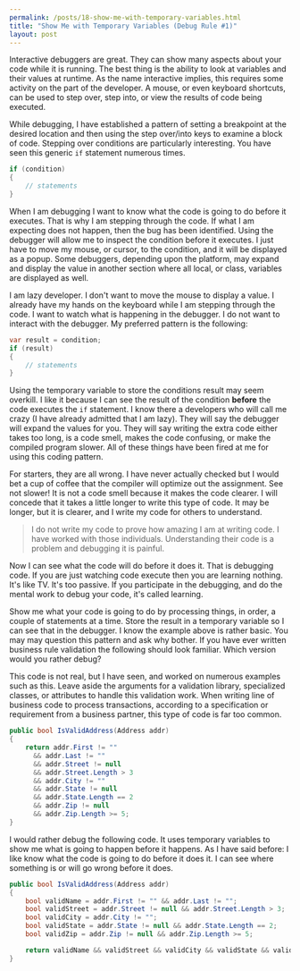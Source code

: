 ```yaml
---
permalink: /posts/18-show-me-with-temporary-variables.html
title: "Show Me with Temporary Variables (Debug Rule #1)"
layout: post
---
```

Interactive debuggers are great. They can show many aspects about your code
while it is running. The best thing is the ability to look at variables and
their values at runtime. As the name interactive implies, this requires some
activity on the part of the developer. A mouse, or even keyboard shortcuts, can
be used to step over, step into, or view the results of code being executed.

While debugging, I have established a pattern of setting a breakpoint at the
desired location and then using the step over/into keys to examine a block of
code. Stepping over conditions are particularly interesting. You have seen this
generic `if` statement numerous times.

```csharp
if (condition)
{
    // statements
}
```

When I am debugging I want to know what the code is going to do before it
executes. That is why I am stepping through the code. If what I am expecting
does not happen, then the bug has been identified. Using the debugger will allow
me to inspect the condition before it executes. I just have to move my mouse, or
cursor, to the condition, and it will be displayed as a popup. Some debuggers,
depending upon the platform, may expand and display the value in another section
where all local, or class, variables are displayed as well.

I am lazy developer. I don't want to move the mouse to display a value. I
already have my hands on the keyboard while I am stepping through the code. I
want to watch what is happening in the debugger. I do not want to interact with
the debugger. My preferred pattern is the following:

```csharp
var result = condition; 
if (result)
{
    // statements
}
```

Using the temporary variable to store the conditions result may seem overkill. I
like it because I can see the result of the condition **before**
the code executes the `if` statement. I know there a developers who will call me
crazy (I have already admitted that I am lazy). They will say the debugger will
expand the values for you. They will say writing the extra code either takes too
long, is a code smell, makes the code confusing, or make the compiled program
slower. All of these things have been fired at me for using this coding pattern.

For starters, they are all wrong. I have never actually checked but I would bet
a cup of coffee that the compiler will optimize out the assignment. See not
slower! It is not a code smell because it makes the code clearer. I will concede
that it takes a little longer to write this type of code. It may be longer, but
it is clearer, and I write my code for others to understand. 

> I do not write my code to prove how amazing I am at writing code. I have 
> worked with those individuals. Understanding their code is a problem and
> debugging it is painful.

Now I can see what the code will do before it does it. That is debugging code.
If you are just watching code execute then you are learning nothing. It's like
TV. It's too passive. If you participate in the debugging, and do the mental
work to debug your code, it's called learning.

Show me what your code is going to do by processing things, in order, a couple
of statements at a time. Store the result in a temporary variable so I can see
that in the debugger. I know the example above is rather basic. You may may
question this pattern and ask why bother. If you have ever written business rule
validation the following should look familiar. Which version would you rather
debug?

This code is not real, but I have seen, and worked on numerous examples such as
this. Leave aside the arguments for a validation library, specialized classes,
or attributes to handle this validation work. When writing line of business code
to process transactions, according to a specification or requirement from a
business partner, this type of code is far too common.

```csharp
public bool IsValidAddress(Address addr)
{
    return addr.First != ""
      && addr.Last != ""
      && addr.Street != null
      && addr.Street.Length > 3
      && addr.City != ""
      && addr.State != null
      && addr.State.Length == 2
      && addr.Zip != null
      && addr.Zip.Length >= 5;
}
```

I would rather debug the following code. It uses temporary variables to show me
what is going to happen before it happens. As I have said before: I like know
what the code is going to do before it does it. I can see where something is 
or will go wrong before it does.

```csharp
public bool IsValidAddress(Address addr)
{
    bool validName = addr.First != "" && addr.Last != "";
    bool validStreet = addr.Street != null && addr.Street.Length > 3;
    bool validCity = addr.City != "";
    bool validState = addr.State != null && addr.State.Length == 2;
    bool validZip = addr.Zip != null && addr.Zip.Length >= 5;

    return validName && validStreet && validCity && validState && validZip;
}
```
